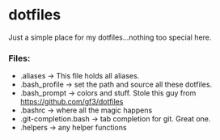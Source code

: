 # dotfiles

Just a simple place for my dotfiles...nothing too special here.

### Files:
* .aliases -> This file holds all aliases.
* .bash_profile -> set the path and source all these dotfiles.
* .bash_prompt -> colors and stuff.  Stole this guy from https://github.com/gf3/dotfiles
* .bashrc -> where all the magic happens
* .git-completion.bash -> tab completion for git. Great one.
* .helpers -> any helper functions
